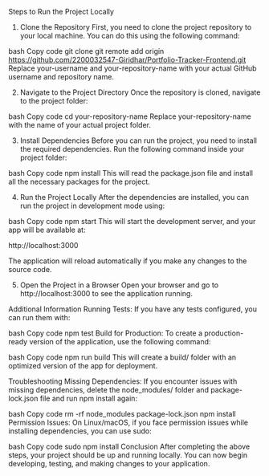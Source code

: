 Steps to Run the Project Locally
1. Clone the Repository
First, you need to clone the project repository to your local machine. You can do this using the following command:

bash
Copy code
git clone git remote add origin https://github.com/2200032547-Giridhar/Portfolio-Tracker-Frontend.git
Replace your-username and your-repository-name with your actual GitHub username and repository name.

2. Navigate to the Project Directory
Once the repository is cloned, navigate to the project folder:

bash
Copy code
cd your-repository-name
Replace your-repository-name with the name of your actual project folder.

3. Install Dependencies
Before you can run the project, you need to install the required dependencies. Run the following command inside your project folder:

bash
Copy code
npm install
This will read the package.json file and install all the necessary packages for the project.

4. Run the Project Locally
After the dependencies are installed, you can run the project in development mode using:

bash
Copy code
npm start
This will start the development server, and your app will be available at:

http://localhost:3000

The application will reload automatically if you make any changes to the source code.

5. Open the Project in a Browser
Open your browser and go to http://localhost:3000 to see the application running.

Additional Information
Running Tests:
If you have any tests configured, you can run them with:

bash
Copy code
npm test
Build for Production:
To create a production-ready version of the application, use the following command:

bash
Copy code
npm run build
This will create a build/ folder with an optimized version of the app for deployment.

Troubleshooting
Missing Dependencies:
If you encounter issues with missing dependencies, delete the node_modules/ folder and package-lock.json file and run npm install again:

bash
Copy code
rm -rf node_modules package-lock.json
npm install
Permission Issues:
On Linux/macOS, if you face permission issues while installing dependencies, you can use sudo:

bash
Copy code
sudo npm install
Conclusion
After completing the above steps, your project should be up and running locally. You can now begin developing, testing, and making changes to your application.